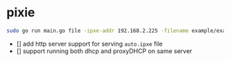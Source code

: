 # pixie

```bash
sudo go run main.go file -ipxe-addr 192.168.2.225 -filename example/example.json -log-level debug -ipxe-script-addr http://192.168.2.225:8080 -proxy-dhcp-addr 192.168.2.225:67
```

- [] add http server support for serving `auto.ipxe` file
- [] support running both dhcp and proxyDHCP on same server
